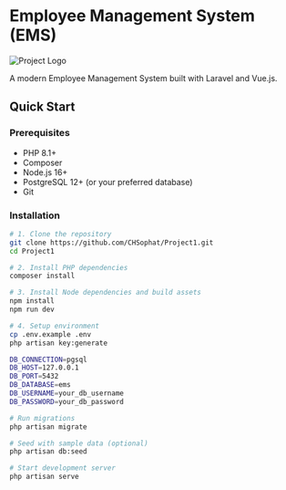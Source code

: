 # Employee Management System (EMS)

![Project Logo](https://via.placeholder.com/150x50?text=EMS+Logo) <!-- Replace with your actual logo -->

A modern Employee Management System built with Laravel and Vue.js.

##  Quick Start

### Prerequisites
- PHP 8.1+
- Composer
- Node.js 16+
- PostgreSQL 12+ (or your preferred database)
- Git

### Installation

```bash
# 1. Clone the repository
git clone https://github.com/CHSophat/Project1.git
cd Project1

# 2. Install PHP dependencies
composer install

# 3. Install Node dependencies and build assets
npm install
npm run dev

# 4. Setup environment
cp .env.example .env
php artisan key:generate

DB_CONNECTION=pgsql
DB_HOST=127.0.0.1
DB_PORT=5432
DB_DATABASE=ems
DB_USERNAME=your_db_username
DB_PASSWORD=your_db_password

# Run migrations
php artisan migrate

# Seed with sample data (optional)
php artisan db:seed

# Start development server
php artisan serve
